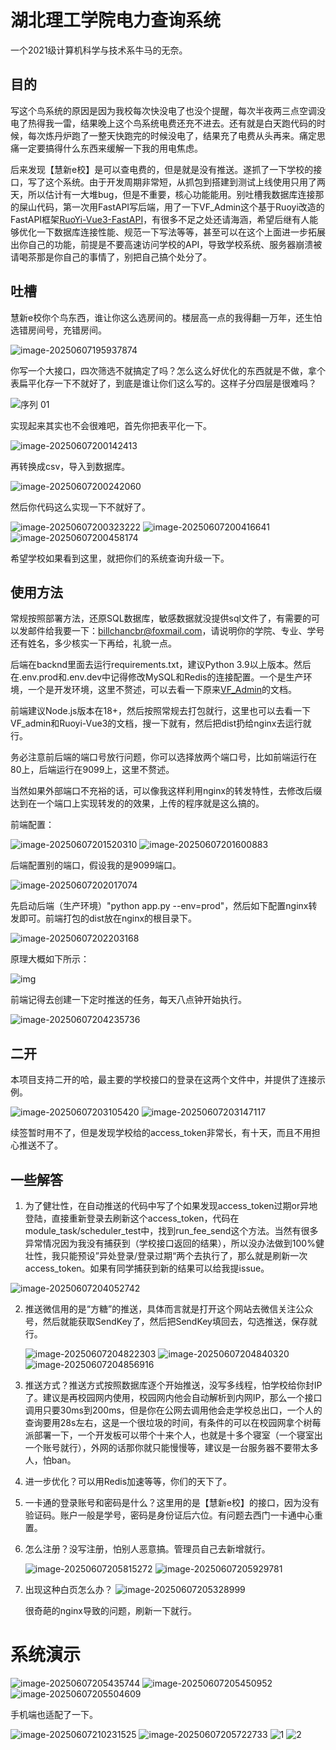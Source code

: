 

# 湖北理工学院电力查询系统

一个2021级计算机科学与技术系牛马的无奈。

## 目的

写这个鸟系统的原因是因为我校每次快没电了也没个提醒，每次半夜两三点空调没电了热得我一雷，结果晚上这个鸟系统电费还充不进去。还有就是白天跑代码的时候，每次炼丹炉跑了一整天快跑完的时候没电了，结果充了电费从头再来。痛定思痛一定要搞得什么东西来缓解一下我的用电焦虑。

后来发现【慧新e校】是可以查电费的，但是就是没有推送。遂抓了一下学校的接口，写了这个系统。由于开发周期非常短，从抓包到搭建到测试上线使用只用了两天，所以估计有一大堆bug，但是不重要，核心功能能用。别吐槽我数据库连接那的屎山代码，第一次用FastAPI写后端，用了一下VF_Admin这个基于Ruoyi改造的FastAPI框架[RuoYi-Vue3-FastAPI](https://gitee.com/insistence2022/RuoYi-Vue3-FastAPI)，有很多不足之处还请海涵，希望后继有人能够优化一下数据库连接性能、规范一下写法等等，甚至可以在这个上面进一步拓展出你自己的功能，前提是不要高速访问学校的API，导致学校系统、服务器崩溃被请喝茶那是你自己的事情了，别把自己搞个处分了。

## 吐槽

慧新e校你个鸟东西，谁让你这么选房间的。楼层高一点的我得翻一万年，还生怕选错房间号，充错房间。

<img src=".\screenshot\image-20250607195937874.png" alt="image-20250607195937874" style="zoom:100%;" />

你写一个大接口，四次筛选不就搞定了吗？怎么这么好优化的东西就是不做，拿个表扁平化存一下不就好了，到底是谁让你们这么写的。这样子分四层是很难吗？

<img src=".\screenshot\序列 01.gif" alt="序列 01" style="zoom:100%;" />

实现起来其实也不会很难吧，首先你把表平化一下。

<img src=".\screenshot\image-20250607200142413.png" alt="image-20250607200142413" style="zoom:100%;" />

再转换成csv，导入到数据库。

<img src=".\screenshot\image-20250607200242060.png" alt="image-20250607200242060" style="zoom:100%;" />

然后你代码这么实现一下不就好了。

<img src=".\screenshot\image-20250607200323222.png" alt="image-20250607200323222" style="zoom:100%;" />

<img src=".\screenshot\image-20250607200416641.png" alt="image-20250607200416641" style="zoom:100%;" />

<img src=".\screenshot\image-20250607200458174.png" alt="image-20250607200458174" style="zoom:100%;" />

希望学校如果看到这里，就把你们的系统查询升级一下。

## 使用方法

常规按照部署方法，还原SQL数据库，敏感数据就没提供sql文件了，有需要的可以发邮件给我要一下：billchancbr@foxmail.com，请说明你的学院、专业、学号还有姓名，多少核实一下再给，礼貌一点。

后端在backnd里面去运行requirements.txt，建议Python 3.9以上版本。然后在.env.prod和.env.dev中记得修改MySQL和Redis的连接配置。一个是生产环境，一个是开发环境，这里不赘述，可以去看一下原来[VF_Admin](https://gitee.com/insistence2022/RuoYi-Vue3-FastAPI)的文档。

前端建议Node.js版本在18+，然后按照常规去打包就行，这里也可以去看一下VF_admin和Ruoyi-Vue3的文档，搜一下就有，然后把dist扔给nginx去运行就行。

务必注意前后端的端口号放行问题，你可以选择放两个端口号，比如前端运行在80上，后端运行在9099上，这里不赘述。

当然如果外部端口不充裕的话，可以像我这样利用nginx的转发特性，去修改后缀达到在一个端口上实现转发的的效果，上传的程序就是这么搞的。

前端配置：

<img src=".\screenshot\image-20250607201520310.png" alt="image-20250607201520310" style="zoom:100%;" />

<img src=".\screenshot\image-20250607201600883.png" alt="image-20250607201600883" style="zoom:100%;" />

后端配置别的端口，假设我的是9099端口。

<img src=".\screenshot\image-20250607202017074.png" alt="image-20250607202017074" style="zoom:100%;" />

先启动后端（生产环境）"python app.py --env=prod"，然后如下配置nginx转发即可。前端打包的dist放在nginx的根目录下。

<img src=".\screenshot\image-20250607202203168.png" alt="image-20250607202203168" style="zoom:100%;" />

原理大概如下所示：

<img src=".\screenshot\绘图1.png" alt="img" style="zoom:100%;" />

前端记得去创建一下定时推送的任务，每天八点钟开始执行。

<img src=".\screenshot\image-20250607204235736.png" alt="image-20250607204235736" style="zoom:100%;" />

## 二开

本项目支持二开的哈，最主要的学校接口的登录在这两个文件中，并提供了连接示例。

<img src=".\screenshot\image-20250607203105420.png" alt="image-20250607203105420" style="zoom:100%;" />

<img src=".\screenshot\image-20250607203147117.png" alt="image-20250607203147117" style="zoom:100%;" />

续签暂时用不了，但是发现学校给的access_token非常长，有十天，而且不用担心推送不了。

## 一些解答

1. 为了健壮性，在自动推送的代码中写了个如果发现access_token过期or异地登陆，直接重新登录去刷新这个access_token，代码在module_task/scheduler_test中，找到run_fee_send这个方法。当然有很多异常情况因为我没有捕获到（学校接口返回的结果），所以没办法做到100%健壮性，我只能预设”异处登录/登录过期“两个去执行了，那么就是刷新一次access_token。如果有同学捕获到新的结果可以给我提issue。

<img src=".\screenshot\image-20250607204052742.png" alt="image-20250607204052742" style="zoom:100%;" />



2. 推送微信用的是“方糖”的推送，具体而言就是打开这个网站去微信关注公众号，然后就能获取SendKey了，然后把SendKey填回去，勾选推送，保存就行。

   <img src=".\screenshot\image-20250607204822303.png" alt="image-20250607204822303" style="zoom:100%;" />

   <img src=".\screenshot\image-20250607204840320.png" alt="image-20250607204840320" style="zoom:100%;" />

   <img src=".\screenshot\image-20250607204856916.png" alt="image-20250607204856916" style="zoom:100%;" />

3. 推送方式？推送方式按照数据库逐个开始推送，没写多线程，怕学校给你封IP了。建议是再校园网内使用，校园网内他会自动解析到内网IP，那么一个接口调用只要30ms到200ms，但是你在公网去调用他会走学校总出口，一个人的查询要用28s左右，这是一个很垃圾的时间，有条件的可以在校园网拿个树莓派部署一下，一个开发板可以带个十来个人，也就是十多个寝室（一个寝室出一个账号就行），外网的话那你就只能慢慢等，建议是一台服务器不要带太多人，怕ban。

4. 进一步优化？可以用Redis加速等等，你们的天下了。

5. 一卡通的登录账号和密码是什么？这里用的是【慧新e校】的接口，因为没有验证码。账户一般是学号，密码是身份证后六位。有问题去西门一卡通中心重置。

6. 怎么注册？没写注册，怕别人恶意搞。管理员自己去新增就行。

   <img src=".\screenshot\image-20250607205815272.png" alt="image-20250607205815272" style="zoom:100%;" />

   <img src=".\screenshot\image-20250607205929781.png" alt="image-20250607205929781" style="zoom:100%;" />

7. 出现这种白页怎么办？   <img src=".\screenshot\image-20250607205328999.png" alt="image-20250607205328999" style="zoom:100%;" />

   很奇葩的nginx导致的问题，刷新一下就行。



# 系统演示

<img src=".\screenshot\image-20250607205435744.png" alt="image-20250607205435744" style="zoom:100%;" />

<img src=".\screenshot\image-20250607205450952.png" alt="image-20250607205450952" style="zoom:100%;" />

<img src=".\screenshot\image-20250607205504609.png" alt="image-20250607205504609" style="zoom:100%;" />

手机端也适配了一下。

<img src=".\screenshot\image-20250607210231525.png" alt="image-20250607210231525" style="zoom:100%;" />

<img src=".\screenshot\image-20250607205722733.png" alt="image-20250607205722733" style="zoom:100%;" />

<img src=".\screenshot\1.png" alt="1" style="zoom:100%;" />

<img src=".\screenshot\2.png" alt="2" style="zoom:100%;" />
